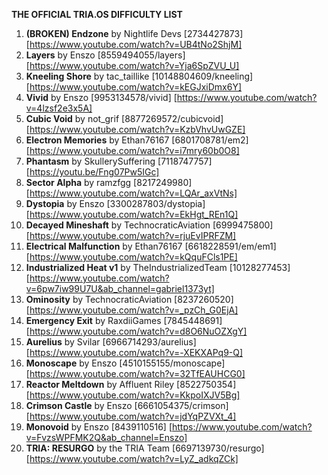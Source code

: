 **THE OFFICIAL TRIA.OS DIFFICULTY LIST**

1. **(BROKEN) Endzone** by Nightlife Devs [2734427873] [https://www.youtube.com/watch?v=UB4tNo2ShjM] 
2. **Layers** by Enszo [8559494055/layers] [https://www.youtube.com/watch?v=Yja6SpZVU_U]
3. **Kneeling Shore** by tac_taillike [10148804609/kneeling] [https://www.youtube.com/watch?v=kEGJxiDmx6Y]
4. **Vivid** by Enszo [9953134578/vivid] [https://www.youtube.com/watch?v=4lzsf2e3x5A]
5. **Cubic Void** by not_grif [8877269572/cubicvoid] [https://www.youtube.com/watch?v=KzbVhvUwGZE]
6. **Electron Memories** by Ethan76167 [6801708781/em2] [https://www.youtube.com/watch?v=i7mry60b0O8] 
7. **Phantasm** by SkullerySuffering [7118747757] [https://youtu.be/Fng07Pw5IGc]
8. **Sector Alpha** by ramzfgg [8217249980] [https://www.youtube.com/watch?v=LQAr_axVtNs] 
9. **Dystopia** by Enszo [3300287803/dystopia] [https://www.youtube.com/watch?v=EkHgt_REn1Q]
10. **Decayed Mineshaft** by TechnocraticAviation [6999475800] [https://www.youtube.com/watch?v=rjuEvIPRFZM]
11. **Electrical Malfunction** by Ethan76167 [6618228591/em/em1] [https://www.youtube.com/watch?v=kQquFCls1PE]
12. **Industrialized Heat v1** by TheIndustrializedTeam [10128277453][https://www.youtube.com/watch?v=6pw7iw99U7U&ab_channel=gabriel1373yt]
13. **Ominosity** by TechnocraticAviation [8237260520] [https://www.youtube.com/watch?v=_pzCh_G0EjA]
14. **Emergency Exit** by RaxdiiGames [7845448691] [https://www.youtube.com/watch?v=d8O6NuOZXgY]
15. **Aurelius** by Svilar [6966714293/aurelius] [https://www.youtube.com/watch?v=-XEKXAPq9-Q] 
16. **Monoscape** by Enszo [4510155155/monoscape] [https://www.youtube.com/watch?v=32TfEAUHCG0] 
17. **Reactor Meltdown** by Affluent Riley [8522750354] [https://www.youtube.com/watch?v=KkpoIXJV5Bg] 
18. **Crimson Castle** by Enszo [6661054375/crimson] [https://www.youtube.com/watch?v=jdYqPZVXt_4]
19. **Monovoid** by Enszo [8439110516] [https://www.youtube.com/watch?v=FvzsWPFMK2Q&ab_channel=Enszo] 
20. **TRIA: RESURGO** by the TRIA Team [6697139730/resurgo] [https://www.youtube.com/watch?v=LyZ_adkqZCk] 

